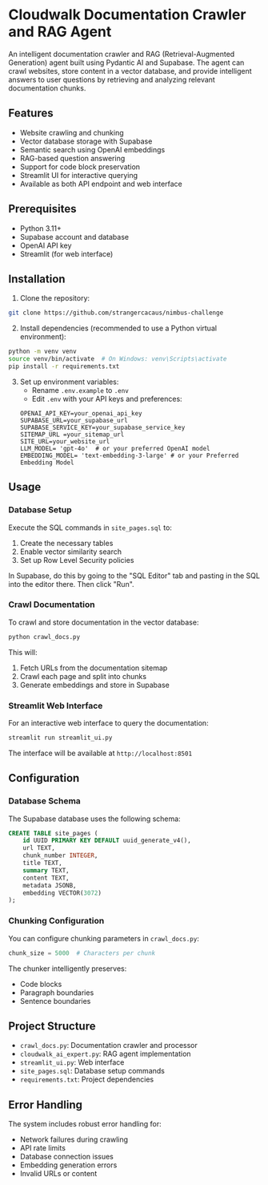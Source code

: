 # Cloudwalk Documentation Crawler and RAG Agent

An intelligent documentation crawler and RAG (Retrieval-Augmented Generation) agent built using Pydantic AI and Supabase. The agent can crawl websites, store content in a vector database, and provide intelligent answers to user questions by retrieving and analyzing relevant documentation chunks.

## Features

- Website crawling and chunking
- Vector database storage with Supabase
- Semantic search using OpenAI embeddings
- RAG-based question answering
- Support for code block preservation
- Streamlit UI for interactive querying
- Available as both API endpoint and web interface

## Prerequisites

- Python 3.11+
- Supabase account and database
- OpenAI API key
- Streamlit (for web interface)

## Installation

1. Clone the repository:
```bash
git clone https://github.com/strangercacaus/nimbus-challenge
```

2. Install dependencies (recommended to use a Python virtual environment):
```bash
python -m venv venv
source venv/bin/activate  # On Windows: venv\Scripts\activate
pip install -r requirements.txt
```

3. Set up environment variables:
   - Rename `.env.example` to `.env`
   - Edit `.env` with your API keys and preferences:
   ```env
   OPENAI_API_KEY=your_openai_api_key
   SUPABASE_URL=your_supabase_url
   SUPABASE_SERVICE_KEY=your_supabase_service_key
   SITEMAP_URL =your_sitemap_url
   SITE_URL=your_website_url
   LLM_MODEL= 'gpt-4o'  # or your preferred OpenAI model
   EMBEDDING_MODEL= 'text-embedding-3-large' # or your Preferred Embedding Model
   ```

## Usage

### Database Setup

Execute the SQL commands in `site_pages.sql` to:
1. Create the necessary tables
2. Enable vector similarity search
3. Set up Row Level Security policies

In Supabase, do this by going to the "SQL Editor" tab and pasting in the SQL into the editor there. Then click "Run".

### Crawl Documentation

To crawl and store documentation in the vector database:

```bash
python crawl_docs.py
```

This will:
1. Fetch URLs from the documentation sitemap
2. Crawl each page and split into chunks
3. Generate embeddings and store in Supabase

### Streamlit Web Interface

For an interactive web interface to query the documentation:

```bash
streamlit run streamlit_ui.py
```

The interface will be available at `http://localhost:8501`

## Configuration

### Database Schema

The Supabase database uses the following schema:
```sql
CREATE TABLE site_pages (
    id UUID PRIMARY KEY DEFAULT uuid_generate_v4(),
    url TEXT,
    chunk_number INTEGER,
    title TEXT,
    summary TEXT,
    content TEXT,
    metadata JSONB,
    embedding VECTOR(3072)
);
```

### Chunking Configuration

You can configure chunking parameters in `crawl_docs.py`:
```python
chunk_size = 5000  # Characters per chunk
```

The chunker intelligently preserves:
- Code blocks
- Paragraph boundaries
- Sentence boundaries

## Project Structure

- `crawl_docs.py`: Documentation crawler and processor
- `cloudwalk_ai_expert.py`: RAG agent implementation
- `streamlit_ui.py`: Web interface
- `site_pages.sql`: Database setup commands
- `requirements.txt`: Project dependencies

## Error Handling

The system includes robust error handling for:
- Network failures during crawling
- API rate limits
- Database connection issues
- Embedding generation errors
- Invalid URLs or content
